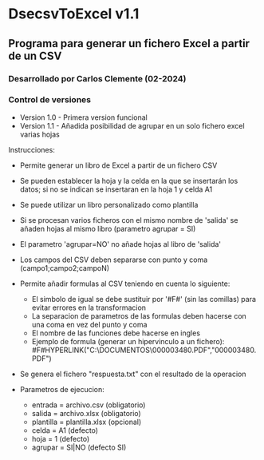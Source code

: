 # DsecsvToExcel v1.1
## Programa para generar un fichero Excel a partir de un CSV

### Desarrollado por Carlos Clemente (02-2024)

### Control de versiones
- Version 1.0 - Primera version funcional
- Version 1.1 - Añadida posibilidad de agrupar en un solo fichero excel varias hojas

Instrucciones:
- Permite generar un libro de Excel a partir de un fichero CSV
- Se pueden establecer la hoja y la celda en la que se insertarán los datos; si no se indican se insertaran en la hoja 1 y celda A1
- Se puede utilizar un libro personalizado como plantilla
- Si se procesan varios ficheros con el mismo nombre de 'salida' se añaden hojas al mismo libro (parametro agrupar = SI)
- El parametro 'agrupar=NO' no añade hojas al libro de 'salida'
- Los campos del CSV deben separarse con punto y coma (campo1;campo2;campoN)
- Permite añadir formulas al CSV teniendo en cuenta lo siguiente:
	* El simbolo de igual se debe sustituir por '#F#' (sin las comillas) para evitar errores en la transformacion
	* La separacion de parametros de las formulas deben hacerse con una coma en vez del punto y coma
	* El nombre de las funciones debe hacerse en ingles
	* Ejemplo de formula (generar un hipervinculo a un fichero): #F#HYPERLINK("C:\DOCUMENTOS\000003480.PDF","000003480.PDF")
- Se genera el fichero "respuesta.txt" con el resultado de la operacion
	
- Parametros de ejecucion:
	* entrada = archivo.csv (obligatorio)
	* salida = archivo.xlsx (obligatorio)
	* plantilla = plantilla.xlsx (opcional)
	* celda = A1 (defecto)
	* hoja = 1 (defecto)
	* agrupar = SI|NO (defecto SI)
	
